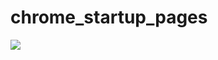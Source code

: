 # chrome_startup_pages
<img src="[https://github.com/vhack0679/chrome_startup_pages/blob/main/Capture.PNG](https://blogger.googleusercontent.com/img/b/R29vZ2xl/AVvXsEgbmppsfOHKLrlryN3VyAiRGS6o6pkybBe9-f8ot9DKZnszIRSiCEIddoMwZJ-LD_kyTvZrlpRO5yWjChTKUZ67Q4ml0eaqzAqcPskjK96zMH66QNUq2XbWTxfKzjW7DAcHqpZ4MbO9PKrss5GTEeMYu4bl3VB74Ha0UelVEYCgpGOBjCnkCAT0bnm7eI4/s320/Capture.PNG)https://blogger.googleusercontent.com/img/b/R29vZ2xl/AVvXsEgbmppsfOHKLrlryN3VyAiRGS6o6pkybBe9-f8ot9DKZnszIRSiCEIddoMwZJ-LD_kyTvZrlpRO5yWjChTKUZ67Q4ml0eaqzAqcPskjK96zMH66QNUq2XbWTxfKzjW7DAcHqpZ4MbO9PKrss5GTEeMYu4bl3VB74Ha0UelVEYCgpGOBjCnkCAT0bnm7eI4/s320/Capture.PNG"/>
